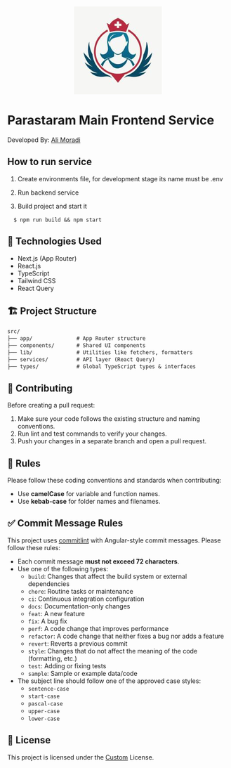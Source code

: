 <div align="center">
  <img src="./src/assets/logo.png" alt="Logo" />
</div>

<h1>
Parastaram Main Frontend Service
</h1>

<p>Developed By: <a href="github.com/AliDeWeb">Ali Moradi</a></p>

## How to run service

1. Create environments file, for development stage its name must be .env

2. Run backend service

3. Build project and start it

```shell
  $ npm run build && npm start
```

## 🚀 Technologies Used

- Next.js (App Router)
- React.js
- TypeScript
- Tailwind CSS
- React Query

## 🏗️ Project Structure

```plaintext
src/
├── app/              # App Router structure
├── components/       # Shared UI components
├── lib/              # Utilities like fetchers, formatters
├── services/         # API layer (React Query)
├── types/            # Global TypeScript types & interfaces
```

## 🧩 Contributing

Before creating a pull request:

1. Make sure your code follows the existing structure and naming conventions.
2. Run lint and test commands to verify your changes.
3. Push your changes in a separate branch and open a pull request.

## 📏 Rules

Please follow these coding conventions and standards when contributing:

- Use **camelCase** for variable and function names.
- Use **kebab-case** for folder names and filenames.

## ✅ Commit Message Rules

This project uses [commitlint](https://github.com/conventional-changelog/commitlint) with Angular-style commit messages. Please follow these rules:

- Each commit message **must not exceed 72 characters**.
- Use one of the following types:
  - `build`: Changes that affect the build system or external dependencies
  - `chore`: Routine tasks or maintenance
  - `ci`: Continuous integration configuration
  - `docs`: Documentation-only changes
  - `feat`: A new feature
  - `fix`: A bug fix
  - `perf`: A code change that improves performance
  - `refactor`: A code change that neither fixes a bug nor adds a feature
  - `revert`: Reverts a previous commit
  - `style`: Changes that do not affect the meaning of the code (formatting, etc.)
  - `test`: Adding or fixing tests
  - `sample`: Sample or example data/code
- The subject line should follow one of the approved case styles:
  - `sentence-case`
  - `start-case`
  - `pascal-case`
  - `upper-case`
  - `lower-case`

## 📜 License

This project is licensed under the [Custom](/LICENSE) License.
